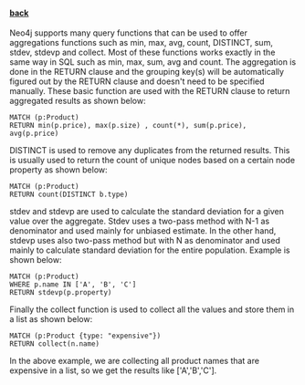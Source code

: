 #### [back](search_data_main.md)


Neo4j supports many query functions that can be used to offer aggregations functions such as min, max, avg, count, DISTINCT, sum, stdev, stdevp and collect. Most of these functions works exactly in the same way in SQL such as min, max, sum, avg and count. The aggregation is done in the RETURN clause and the grouping key(s) will be automatically figured out by the RETURN clause and doesn't need to be specified manually. These basic function are used with the RETURN clause to return aggregated results as shown below:

````
MATCH (p:Product)
RETURN min(p.price), max(p.size) , count(*), sum(p.price), avg(p.price)
````


DISTINCT is used to remove any duplicates from the returned results. This is usually used to return the count of unique nodes based on a certain node property as shown below:

````
MATCH (p:Product)
RETURN count(DISTINCT b.type)
````


stdev and stdevp are used to calculate the standard deviation for a given value over the aggregate. Stdev uses a two-pass method with N-1 as denominator and used mainly for unbiased estimate. In the other hand, stdevp uses also two-pass method but with N as denominator and used mainly to calculate standard deviation for the entire population. Example is shown below:

````
MATCH (p:Product)
WHERE p.name IN ['A', 'B', 'C']
RETURN stdevp(p.property)
````

Finally the collect function is used to collect all the values and store them in a list as shown below:


````
MATCH (p:Product {type: "expensive"})
RETURN collect(n.name)
````

In the above example, we are collecting all product names that are expensive in a list, so we get the results like ['A','B','C'].